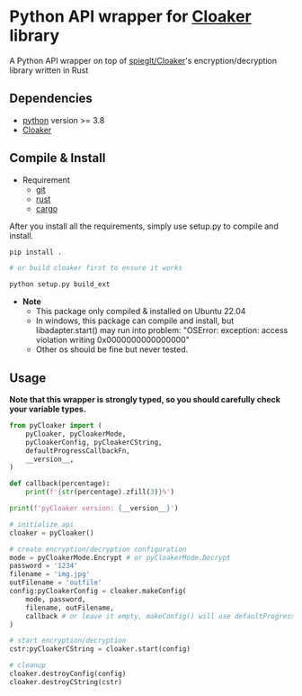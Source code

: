 
# Python API wrapper for [Cloaker](https://github.com/spieglt/Cloaker) library

A Python API wrapper on top of [spieglt/Cloaker](https://github.com/spieglt/Cloaker)'s encryption/decryption library written in Rust

## Dependencies

* [python](https://www.python.org/) version >= 3.8
* [Cloaker](https://github.com/spieglt/Cloaker)

## Compile & Install

* Requirement
  * [git](https://git-scm.com/)
  * [rust](https://www.rust-lang.org/)
  * [cargo](https://doc.rust-lang.org/cargo/)

After you install all the requirements, simply use setup.py to compile and install.

```sh
pip install .

# or build cloaker first to ensure it works

python setup.py build_ext
```

* **Note**
  * This package only compiled & installed on Ubuntu 22.04
  * In windows, this package can compile and install, but libadapter.start() may run into problem: "OSError: exception: access violation writing 0x0000000000000000"
  * Other os should be fine but never tested.

## Usage

**Note that this wrapper is strongly typed, so you should carefully check your variable types.**

```py
from pyCloaker import (
    pyCloaker, pyCloakerMode,
    pyCloakerConfig, pyCloakerCString,
    defaultProgressCallbackFn,
    __version__,
)

def callback(percentage):
    print(f'{str(percentage).zfill(3)}%')

print(f'pyCloaker version: {__version__}')

# initialize api
cloaker = pyCloaker()

# create encryption/decryption configuration
mode = pyCloakerMode.Encrypt # or pyCloakerMode.Decrypt
password = '1234'
filename = 'img.jpg'
outFilename = 'outfile'
config:pyCloakerConfig = cloaker.makeConfig(
    mode, password,
    filename, outFilename,
    callback # or leave it empty, makeConfig() will use defaultProgressCallbackFn()
)

# start encryption/decryption
cstr:pyCloakerCString = cloaker.start(config)

# cleanup
cloaker.destroyConfig(config)
cloaker.destroyCString(cstr)
```
